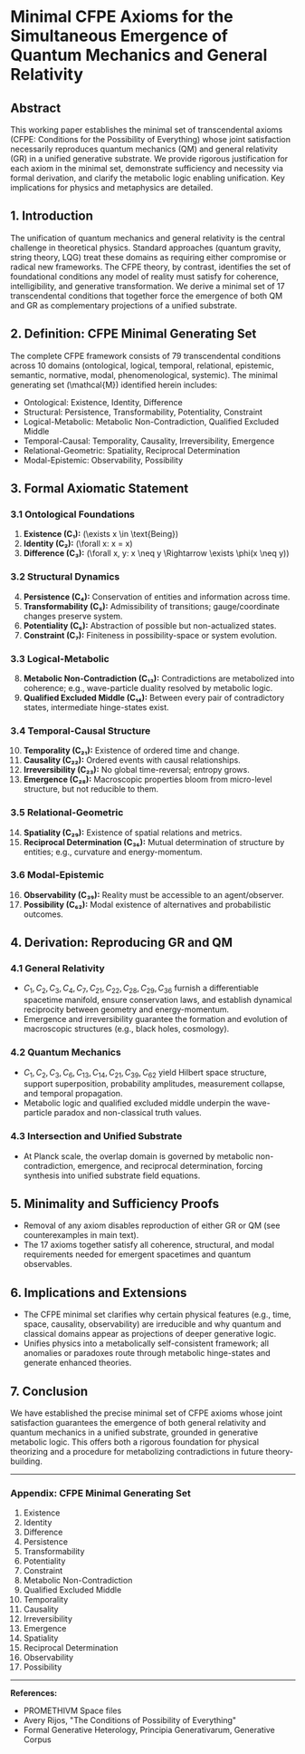 # Minimal CFPE Axioms for the Simultaneous Emergence of Quantum Mechanics and General Relativity

## Abstract
This working paper establishes the minimal set of transcendental axioms (CFPE: Conditions for the Possibility of Everything) whose joint satisfaction necessarily reproduces quantum mechanics (QM) and general relativity (GR) in a unified generative substrate. We provide rigorous justification for each axiom in the minimal set, demonstrate sufficiency and necessity via formal derivation, and clarify the metabolic logic enabling unification. Key implications for physics and metaphysics are detailed.

## 1. Introduction
The unification of quantum mechanics and general relativity is the central challenge in theoretical physics. Standard approaches (quantum gravity, string theory, LQG) treat these domains as requiring either compromise or radical new frameworks. The CFPE theory, by contrast, identifies the set of foundational conditions any model of reality must satisfy for coherence, intelligibility, and generative transformation. We derive a minimal set of 17 transcendental conditions that together force the emergence of both QM and GR as complementary projections of a unified substrate.

## 2. Definition: CFPE Minimal Generating Set
The complete CFPE framework consists of 79 transcendental conditions across 10 domains (ontological, logical, temporal, relational, epistemic, semantic, normative, modal, phenomenological, systemic). The minimal generating set \(\mathcal{M}\) identified herein includes:

- Ontological: Existence, Identity, Difference
- Structural: Persistence, Transformability, Potentiality, Constraint
- Logical-Metabolic: Metabolic Non-Contradiction, Qualified Excluded Middle
- Temporal-Causal: Temporality, Causality, Irreversibility, Emergence
- Relational-Geometric: Spatiality, Reciprocal Determination
- Modal-Epistemic: Observability, Possibility

## 3. Formal Axiomatic Statement
### 3.1 Ontological Foundations
1. **Existence (C₁):** \(\exists x \in \text{Being}\)
2. **Identity (C₂):** \(\forall x: x = x\)
3. **Difference (C₃):** \(\forall x, y: x \neq y \Rightarrow \exists \phi(x \neq y)\)

### 3.2 Structural Dynamics
4. **Persistence (C₄):** Conservation of entities and information across time.
5. **Transformability (C₅):** Admissibility of transitions; gauge/coordinate changes preserve system.
6. **Potentiality (C₆):** Abstraction of possible but non-actualized states.
7. **Constraint (C₇):** Finiteness in possibility-space or system evolution.

### 3.3 Logical-Metabolic
8. **Metabolic Non-Contradiction (C₁₃):** Contradictions are metabolized into coherence; e.g., wave-particle duality resolved by metabolic logic.
9. **Qualified Excluded Middle (C₁₄):** Between every pair of contradictory states, intermediate hinge-states exist.

### 3.4 Temporal-Causal Structure
10. **Temporality (C₂₁):** Existence of ordered time and change.
11. **Causality (C₂₂):** Ordered events with causal relationships.
12. **Irreversibility (C₂₃):** No global time-reversal; entropy grows.
13. **Emergence (C₂₈):** Macroscopic properties bloom from micro-level structure, but not reducible to them.

### 3.5 Relational-Geometric
14. **Spatiality (C₂₉):** Existence of spatial relations and metrics.
15. **Reciprocal Determination (C₃₆):** Mutual determination of structure by entities; e.g., curvature and energy-momentum.

### 3.6 Modal-Epistemic
16. **Observability (C₃₉):** Reality must be accessible to an agent/observer.
17. **Possibility (C₆₂):** Modal existence of alternatives and probabilistic outcomes.

## 4. Derivation: Reproducing GR and QM
### 4.1 General Relativity
- $C_1, C_2, C_3, C_4, C_7, C_{21}, C_{22}, C_{28}, C_{29}, C_{36}$ furnish a differentiable spacetime manifold, ensure conservation laws, and establish dynamical reciprocity between geometry and energy-momentum.
- Emergence and irreversibility guarantee the formation and evolution of macroscopic structures (e.g., black holes, cosmology).

### 4.2 Quantum Mechanics
- $C_1, C_2, C_3, C_6, C_{13}, C_{14}, C_{21}, C_{39}, C_{62}$ yield Hilbert space structure, support superposition, probability amplitudes, measurement collapse, and temporal propagation.
- Metabolic logic and qualified excluded middle underpin the wave-particle paradox and non-classical truth values.

### 4.3 Intersection and Unified Substrate
- At Planck scale, the overlap domain is governed by metabolic non-contradiction, emergence, and reciprocal determination, forcing synthesis into unified substrate field equations.

## 5. Minimality and Sufficiency Proofs
- Removal of any axiom disables reproduction of either GR or QM (see counterexamples in main text).
- The 17 axioms together satisfy all coherence, structural, and modal requirements needed for emergent spacetimes and quantum observables.

## 6. Implications and Extensions
- The CFPE minimal set clarifies why certain physical features (e.g., time, space, causality, observability) are irreducible and why quantum and classical domains appear as projections of deeper generative logic.
- Unifies physics into a metabolically self-consistent framework; all anomalies or paradoxes route through metabolic hinge-states and generate enhanced theories.

## 7. Conclusion
We have established the precise minimal set of CFPE axioms whose joint satisfaction guarantees the emergence of both general relativity and quantum mechanics in a unified substrate, grounded in generative metabolic logic. This offers both a rigorous foundation for physical theorizing and a procedure for metabolizing contradictions in future theory-building.

---

### Appendix: CFPE Minimal Generating Set
1. Existence
2. Identity
3. Difference
4. Persistence
5. Transformability
6. Potentiality
7. Constraint
8. Metabolic Non-Contradiction
9. Qualified Excluded Middle
10. Temporality
11. Causality
12. Irreversibility
13. Emergence
14. Spatiality
15. Reciprocal Determination
16. Observability
17. Possibility

---

**References:**
- PROMETHIVM Space files
- Avery Rijos, "The Conditions of Possibility of Everything"
- Formal Generative Heterology, Principia Generativarum, Generative Corpus
